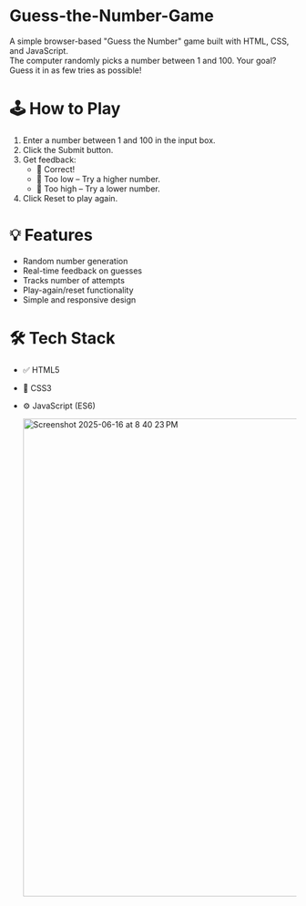# Guess-the-Number-Game

A simple browser-based "Guess the Number" game built with HTML, CSS, and JavaScript.  
The computer randomly picks a number between 1 and 100. Your goal? Guess it in as few tries as possible!

# 🕹️ How to Play

1. Enter a number between 1 and 100 in the input box.
2. Click the Submit button.
3. Get feedback:
   - 🎯 Correct!
   - 🔼 Too low – Try a higher number.
   - 🔽 Too high – Try a lower number.
4. Click Reset to play again.

# 💡 Features

- Random number generation
- Real-time feedback on guesses
- Tracks number of attempts
- Play-again/reset functionality
- Simple and responsive design

#  🛠️ Tech Stack

- ✅ HTML5
- 🎨 CSS3
- ⚙️ JavaScript (ES6)

  <img width="839" alt="Screenshot 2025-06-16 at 8 40 23 PM" src="https://github.com/user-attachments/assets/634ed0bc-6c66-4d0d-a1ab-b883240fb544" />
